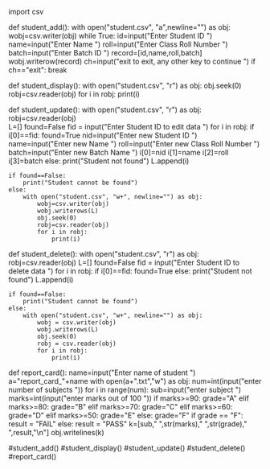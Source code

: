 
import csv
   
def student_add():
    with open("student.csv", "a",newline="") as obj:
        wobj=csv.writer(obj)
        while True:
            id=input("Enter Student ID ")
            name=input("Enter Name ")
            roll=input("Enter Class Roll Number ")
            batch=input("Enter Batch ID ")
            record=[id,name,roll,batch]
            wobj.writerow(record)
            ch=input("exit to exit, any other key to continue ")
            if ch=="exit":
                break

def student_display():
    with open("student.csv", "r") as obj:
        obj.seek(0)
        robj=csv.reader(obj)
        for i in robj:
            print(i)

def student_update():
    with open("student.csv", "r") as obj:
        robj=csv.reader(obj)    
        L=[]
        found=False
        fid = input("Enter Student ID to edit data ")
        for i in robj:
            if i[0]==fid:
                found=True
                nid=input("Enter new Student ID ")
                name=input("Enter new Name ")
                roll=input("Enter new Class Roll Number ")
                batch=input("Enter new Batch Name ")
                i[0]=nid
                i[1]=name
                i[2]=roll
                i[3]=batch
            else:
                print("Student not found")
            L.append(i)

    if found==False:
        print("Student cannot be found")
    else:
        with open("student.csv", "w+", newline="") as obj:
            wobj=csv.writer(obj)
            wobj.writerows(L)
            obj.seek(0)
            robj=csv.reader(obj)
            for i in robj:
                print(i)

def student_delete():
    with open("student.csv", "r") as obj:
        robj=csv.reader(obj)
        L=[]
        found=False
        fid = input("Enter Student ID to delete data ")
        for i in robj:
            if i[0]==fid:
                found=True
            else:
                print("Student not found")
                L.append(i)

    if found==False:
        print("Student cannot be found")
    else:
        with open("student.csv", "w+", newline="") as obj:
            wobj = csv.writer(obj)
            wobj.writerows(L)
            obj.seek(0)
            robj = csv.reader(obj)
            for i in robj:
                print(i)

def report_card():
    name=input("Enter name of student ")
    a="report_card_"+name
    with open(a+".txt","w") as obj:
        num=int(input("enter number of subjects "))
        for i in range(num):
            sub=input("enter subject ")
            marks=int(input("enter marks out of 100 "))
            if marks>=90:
                grade="A"
            elif marks>=80:
                grade="B"
            elif marks>=70:
                grade="C"
            elif marks>=60:
                grade="D"
            elif marks>=50:
                grade="E"
            else:
                grade="F"
            if grade == "F":
                result = "FAIL"
            else:
                result = "PASS"
            k=[sub," ",str(marks)," ",str(grade)," ",result,"\n"]
            obj.writelines(k)

#student_add()
#student_display()
#student_update()
#student_delete()
#report_card()
